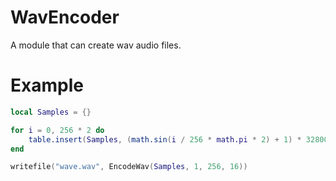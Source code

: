 # WavEncoder
A module that can create wav audio files.
# Example
```lua
local Samples = {}

for i = 0, 256 * 2 do
	table.insert(Samples, (math.sin(i / 256 * math.pi * 2) + 1) * 32800)
end

writefile("wave.wav", EncodeWav(Samples, 1, 256, 16))
```
